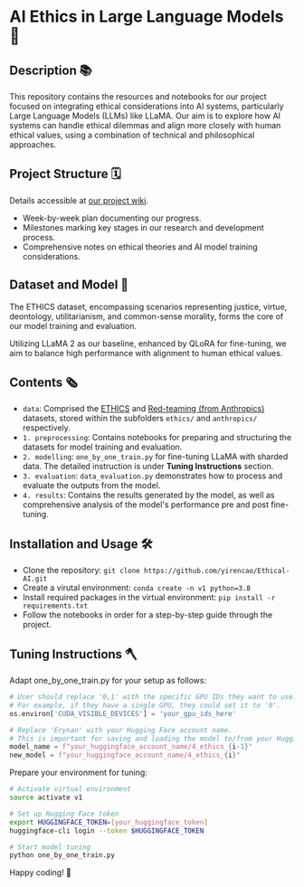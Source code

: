 # AI Ethics in Large Language Models 🤖

## Description 📚
This repository contains the resources and notebooks for our project focused on integrating ethical considerations into AI systems, particularly Large Language Models (LLMs) like LLaMA. Our aim is to explore how AI systems can handle ethical dilemmas and align more closely with human ethical values, using a combination of technical and philosophical approaches.

## Project Structure 🗓️
Details accessible at [our project wiki](https://fdh.epfl.ch/index.php/Generative_AI:_1._Ethics_2.CLIP). 
- Week-by-week plan documenting our progress.
- Milestones marking key stages in our research and development process.
- Comprehensive notes on ethical theories and AI model training considerations.


##  Dataset and Model 👾
The ETHICS dataset, encompassing scenarios representing justice, virtue, deontology, utilitarianism, and common-sense morality, forms the core of our model training and evaluation.

Utilizing LLaMA 2 as our baseline, enhanced by QLoRA for fine-tuning, we aim to balance high performance with alignment to human ethical values.



## Contents 🗞️
- `data`: Comprised the [ETHICS](https://github.com/hendrycks/ethics) and [Red-teaming (from Anthropics)](https://github.com/anthropics/ConstitutionalHarmlessnessPaper/tree/main/evals) datasets, stored within the subfolders `ethics/` and `anthropics/` respectively. 
- `1. preprocessing`: Contains notebooks for preparing and structuring the datasets for model training and evaluation.
- `2. modelling`: `one_by_one_train.py` for fine-tuning LLaMA with sharded data. The detailed instruction is under **Tuning Instructions** section.
- `3. evaluation`: `data_evaluation.py` demonstrates how to process and evaluate the outputs from the model.
- `4. results`: Contains the results generated by the model, as well as comprehensive analysis of the model's performance pre and post fine-tuning.


## Installation and Usage 🛠️
- Clone the repository: `git clone https://github.com/yirencao/Ethical-AI.git`
- Create a virutal environment: `conda create -n v1 python=3.8`
- Install required packages in the virtual environment: `pip install -r requirements.txt`
- Follow the notebooks in order for a step-by-step guide through the project.



## Tuning Instructions 🪓	

Adapt one_by_one_train.py for your setup as follows:

```python
# User should replace '0,1' with the specific GPU IDs they want to use.
# For example, if they have a single GPU, they could set it to '0'.
os.environ['CUDA_VISIBLE_DEVICES'] = 'your_gpu_ids_here'

# Replace 'Erynan' with your Hugging Face account name.
# This is important for saving and loading the model to/from your Hugging Face account.
model_name = f"your_huggingface_account_name/4_ethics_{i-1}"
new_model = f"your_huggingface_account_name/4_ethics_{i}"
```

Prepare your environment for tuning:

```bash
# Activate virtual environment
source activate v1

# Set up Hugging Face token
export HUGGINGFACE_TOKEN=[your_huggingface_token]
huggingface-cli login --token $HUGGINGFACE_TOKEN

# Start model tuning
python one_by_one_train.py
```


Happy coding!  🎉